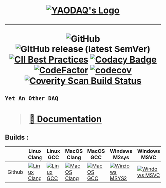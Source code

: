<h1 align="center"> 
  
**[![YAODAQ's Logo](https://user-images.githubusercontent.com/8627746/119172227-41ffa380-ba98-11eb-9874-fc252a28176f.png)](https://github.com/flagarde/YAODAQ)**
  
---
![GitHub](https://img.shields.io/github/license/flagarde/YAODAQ)
![GitHub release (latest SemVer)](https://img.shields.io/github/v/release/flagarde/YAODAQ?sort=semver)
[![CII Best Practices](https://bestpractices.coreinfrastructure.org/projects/4900/badge)](https://bestpractices.coreinfrastructure.org/projects/4900)
[![Codacy Badge](https://api.codacy.com/project/badge/Grade/178cef536a2d4d80a935c3476811e4cb)](https://app.codacy.com/gh/flagarde/YAODAQ?utm_source=github.com&utm_medium=referral&utm_content=flagarde/YAODAQ&utm_campaign=Badge_Grade_Settings)
[![CodeFactor](https://www.codefactor.io/repository/github/flagarde/yaodaq/badge)](https://www.codefactor.io/repository/github/flagarde/yaodaq)
[![codecov](https://codecov.io/gh/flagarde/YAODAQ/branch/master/graph/badge.svg?token=dRh5HBpjlb)](https://codecov.io/gh/flagarde/YAODAQ)
<a href="https://scan.coverity.com/projects/rpcla-"><img alt="Coverity Scan Build Status" src="https://scan.coverity.com/projects/19567/badge.svg"/></a>
<h2>
  
```
Yet An Other DAQ  
```
</h2>

<h1>
  
> [📖 Documentation](https://flagarde.github.io/YAODAQ/)
  
</h1> 
</h1>





[LC]: https://github.com/flagarde/YAODAQ/actions/workflows/Linux-Clang.yml
[LCB]: https://github.com/flagarde/YAODAQ/actions/workflows/Linux-Clang.yml/badge.svg

[LG]: https://github.com/flagarde/YAODAQ/actions/workflows/Linux-Clang.yml
[LGB]: https://github.com/flagarde/YAODAQ/actions/workflows/Linux-Clang.yml/badge.svg

[MC]: https://github.com/flagarde/YAODAQ/actions/workflows/MacOS-Clang.yml
[MCB]: https://github.com/flagarde/YAODAQ/actions/workflows/MacOS-Clang.yml/badge.svg

[MG]: https://github.com/flagarde/YAODAQ/actions/workflows/MacOS-GCC.yml
[MGB]: https://github.com/flagarde/YAODAQ/actions/workflows/MacOS-GCC.yml/badge.svg

[MS]: https://github.com/flagarde/YAODAQ/actions/workflows/Windows-MSYS2.yml
[MSB]: https://github.com/flagarde/YAODAQ/actions/workflows/Windows-MSYS2.yml/badge.svg

[MM]: https://github.com/flagarde/YAODAQ/actions/workflows/Windows-MSVC.yml
[MMB]: https://github.com/flagarde/YAODAQ/actions/workflows/Windows-MSVC.yml/badge.svg

## Builds :
|        | Linux Clang | Linux GCC | MacOS Clang | MacOS GCC | Windows M2sys | Windows MSVC |
|--------|-------------|-----------|-------------|-----------|---------------|--------------|
| Github |[![Linux Clang][LCB]][LC]|[![Linux GCC][LGB]][LG]|[![MacOS Clang][MCB]][MC]|[![MacOS GCC][MGB]][MG]|[![Windows MSYS2][MSB]][MS]|[![Windows MSVC][MMB]][MM]|


